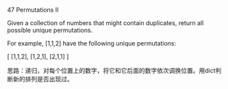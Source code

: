 47 Permutations II

Given a collection of numbers that might contain duplicates, return all possible unique permutations.

For example,
[1,1,2] have the following unique permutations:

[
  [1,1,2],
  [1,2,1],
  [2,1,1]
]

思路：递归，对每个位置上的数字，将它和它后面的数字依次调换位置。用dict判断新的排列是否出现过。
